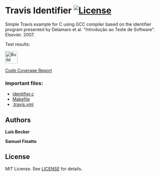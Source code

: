 Travis Identifier [![License][license-img]][license-url]
=
Simple Travis example for C using GCC compiler based on the identifier program presented by Delamaro et al. "Introdução ao Teste de Software". Elsevier. 2007.

Test results:

[<img alt="Build Status" src="https://travis-ci.org/LufeSantos/TCS.svg?branch=warmup" height="40">][travis-url]

[Code Coverage Report](http://htmlpreview.github.io/?https://github.com/LufeSantos/TCS/blob/warmup/coverage/gcoverage.html)

### Important files:

* [identifier.c](identifier.c)
* [Makefile](Makefile)
* [.travis.yml](.travis.yml)


Authors
------
**Luís Becker**

**Samuel Finatto**


License
-------
MIT License. See [LICENSE](LICENSE) for details.

[main-url]: https://github.com/LufeSantos/TCS
[readme-url]: https://github.com/LufeSantos/TCS/blob/warmup/README.md
[license-url]: https://github.com/LufeSantos/TCS/blob/warmup/LICENSE
[license-img]: https://img.shields.io/github/license/rsp/travis-hello-modern-cpp.svg
[travis-url]: https://travis-ci.org/github/LufeSantos/TCS
[travis-img]: https://travis-ci.org/LufeSantos/TCS.svg?branch=warmup
[github-follow-url]: https://github.com/LufeSantos/TCS
